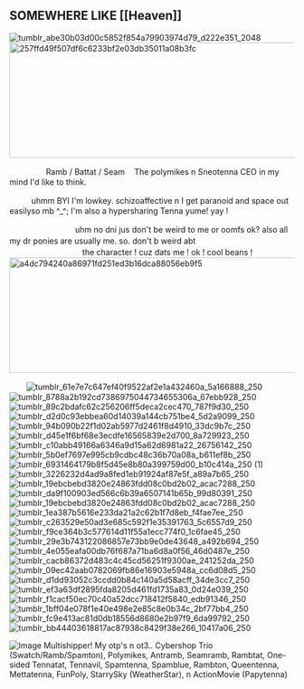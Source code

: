 ## SOMEWHERE LIKE [[Heaven]]
![tumblr_abe30b03d00c5852f854a79903974d79_d222e351_2048](https://github.com/user-attachments/assets/6a8369a6-42a4-44ab-a59f-218cbd8977f7)
<img width="1280" height="204" alt="257ffd49f507df6c6233bf2e03db35011a08b3fc" src="https://github.com/user-attachments/assets/81af8c93-340c-4bc8-8942-191251f969de" />

ㅤㅤㅤㅤㅤRamb / Battat / Seam
ㅤThe polymikes n Sneotenna CEO in my mind I'd like to think.

ㅤㅤㅤuhmm BYI I'm lowkey. schizoaffective n I get paranoid and space out easilyso mb ^_^; I'm also a hypersharing Tenna yume!  yay ! 

ㅤㅤㅤㅤㅤㅤㅤㅤㅤuhm no dni jus don't be weird to me or oomfs ok? also all my dr ponies are usually me. so. don't b weird abt
ㅤㅤㅤㅤㅤㅤㅤㅤㅤㅤㅤㅤㅤㅤㅤㅤㅤㅤㅤㅤㅤㅤㅤthe character ! cuz dats me ! ok ! cool beans !
<img width="1280" height="204" alt="a4dc794240a86971fd251ed3b16dca88056eb9f5" src="https://github.com/user-attachments/assets/1b958e43-c1fa-4ef3-adcd-179d5b820445" />

ㅤ
ㅤ![tumblr_61e7e7c647ef40f9522af2e1a432460a_5a166888_250](https://github.com/user-attachments/assets/b948befe-13e5-4154-bfb9-735cf593d638) ![tumblr_8788a2b192cd7386975044734655306a_67ebb928_250](https://github.com/user-attachments/assets/e10cec06-f50f-438c-aff9-60c3552517ab) ![tumblr_89c2bdafc62c256206ff5deca2cec470_787f9d30_250](https://github.com/user-attachments/assets/eac01b61-0424-4c13-b61b-a430f5af0ffe) ![tumblr_d2d0c93ebbea60d14039a144cb751be4_5d2a9099_250](https://github.com/user-attachments/assets/27614b21-fb6f-472f-bcda-244cf889ae79) ![tumblr_94b090b22f1d02ab5977d2461f8d4910_33dc9b7c_250](https://github.com/user-attachments/assets/03aeca43-5708-4a68-8370-f932a9cf81c3) ![tumblr_d45e1f6bf68e3ecdfe16565839e2d700_8a729923_250](https://github.com/user-attachments/assets/a17750e3-5420-4d95-9809-53e97cea701c) ![tumblr_c10abb49166a6346a9d15a62d6981a22_26756142_250](https://github.com/user-attachments/assets/eab16748-25c2-4235-b115-ff8ec116b90c) ![tumblr_5b0ef7697e995cb9cdbc48c36b70a08a_b611ef8b_250](https://github.com/user-attachments/assets/c82186a8-1c51-4ffa-8926-7da43142b010) ![tumblr_6931464179b8f5d45e8b80a399759d00_b10c414a_250 (1)](https://github.com/user-attachments/assets/3f1dd926-55ac-4663-8d31-630fb855a249) ![tumblr_3226232d4ad9a8fed1eb91924af87e5f_a89a7b65_250](https://github.com/user-attachments/assets/443691b7-98d5-4fec-a82d-9c3431e367c4) ![tumblr_19ebcbebd3820e24863fdd08c0bd2b02_acac7288_250](https://github.com/user-attachments/assets/35fb2aad-3ded-42ba-a6c2-fbb5cf7ff40d) ![tumblr_da9f100903ed566c6b39a6507141b65b_99d80391_250](https://github.com/user-attachments/assets/540fb842-03cf-4321-9d0c-795a522fb8c7) ![tumblr_19ebcbebd3820e24863fdd08c0bd2b02_acac7288_250](https://github.com/user-attachments/assets/551f0e20-cda9-4a23-9f03-68dc9d134fa7) ![tumblr_1ea387b5616e233da21a2c62b1f7d8eb_f4fae7ee_250](https://github.com/user-attachments/assets/3e863802-3c01-4909-a89a-4d0c10a99062) ![tumblr_c263529e50ad3e685c592f1e35391763_5c6557d9_250](https://github.com/user-attachments/assets/2eedb801-cb35-4344-afd3-16dcc05104a5) ![tumblr_f9ce364b3c577614d11f55a1ecc774f0_1c6fae45_250](https://github.com/user-attachments/assets/96b8c46b-8b50-43a3-957a-efe050f36bf1) ![tumblr_29e3b743122086857e73bb9e0de43648_a492b694_250](https://github.com/user-attachments/assets/859e1512-c339-43bd-a8b4-6c09e5f27222) ![tumblr_4e055eafa00db76f687a71ba6d8a0f56_46d0487e_250](https://github.com/user-attachments/assets/ebe5a8ca-efef-4bdb-8fe2-e422b62169a1) ![tumblr_cacb86372d483c4c45cd56251f9300ae_241252da_250](https://github.com/user-attachments/assets/98797a5d-891d-4c84-8282-904fe39cd845) ![tumblr_09ec42aab0782069fb86e16903e5948a_cc6d08d5_250](https://github.com/user-attachments/assets/1beb64fb-cd3b-463d-ac8b-3848dcb0d5ad) ![tumblr_d1dd93052c3ccdd0b84c140a5d58acff_34de3cc7_250](https://github.com/user-attachments/assets/86b8bb0f-a49f-40ac-8940-fa12b4c4c59c) ![tumblr_ef3a63df2895fda8205d461fd1735a83_0d24e039_250](https://github.com/user-attachments/assets/fd019678-4a22-47b8-beb3-802a49115653) ![tumblr_f1cacf50ec70c40a52dcc718412f5840_edb91346_250](https://github.com/user-attachments/assets/2fb861dc-6864-4da3-ae56-95b3f5015bef) ![tumblr_1bff04e078f1e40e498e2e85c8e0b34c_2bf77bb4_250](https://github.com/user-attachments/assets/12aa1e27-5d14-42f9-b2e1-df2498feaeda) ![tumblr_fc9e413ac81d0db18556d8680e2b97f9_6da99792_250](https://github.com/user-attachments/assets/56608bc1-4277-46f3-9551-583436626bf8) ![tumblr_bb44403618817ac87938c8429f38e266_10417a06_250](https://github.com/user-attachments/assets/890ed7dd-5d8d-41fa-9ab1-ca2e9d7b53c9)








![Image](https://github.com/user-attachments/assets/6d463f4f-1c85-4d05-a239-715431db9b12)
Multishipper! My otp's n ot3.. Cybershop Trio (Swatch/Ramb/Spamton), Polymikes, Antramb, Seamramb, Rambtat, One-sided Tennatat, Tennavil, Spamtenna, Spamblue, Rambton, Queentenna, Mettatenna, FunPoly, StarrySky (WeatherStar), n ActionMovie (Papytenna)
